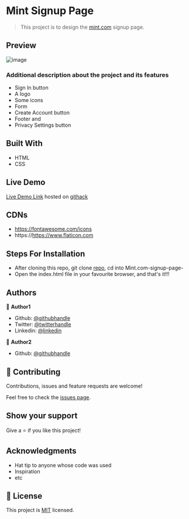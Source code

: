 # Mint Signup Page

> This project is to design the [mint.com](https://accounts.intuit.com/signup.html) signup page.

## Preview
![image](https://user-images.githubusercontent.com/52098394/75549034-c56e4880-5a3f-11ea-8943-69803bf30d9e.png)


### Additional description about the project and its features
- Sign In button
- A logo
- Some icons
- Form
- Create Account button
- Footer and
- Privacy Settings button

## Built With

- HTML
- CSS

## Live Demo

[Live Demo Link](https://rawcdn.githack.com/jamezjaz/Mint.com-signup-page-/664fd5b7c23637b68be8857f79593a0846c5a7b3/index.html) hosted on [githack](https://raw.githack.com)


## CDNs
- https://fontawesome.com/icons
- https://https://www.flaticon.com

## Steps For Installation
- After cloning this repo, git clone [repo](https://github.com/jamezjaz/Mint.com-signup-page-/tree/ft-mint-page), cd into Mint.com-signup-page-
- Open the index.html file in your favourite browser, and that's it!!!


## Authors

👤 **Author1**

- Github: [@githubhandle](https://github.com/jamezjaz)
- Twitter: [@twitterhandle](https://twitter.com/jamezjaz90)
- Linkedin: [@linkedin](https://linkedin.com/in/james-odufu-ba2a4a125)

👤 **Author2**

- Github: [@githubhandle](https://github.com/jmagero)

## 🤝 Contributing

Contributions, issues and feature requests are welcome!

Feel free to check the [issues page](issues/).

## Show your support

Give a ⭐️ if you like this project!

## Acknowledgments

- Hat tip to anyone whose code was used
- Inspiration
- etc

## 📝 License

This project is [MIT](lic.url) licensed.
